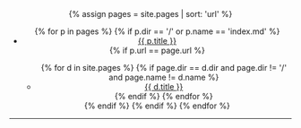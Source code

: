 <header>

<nav>
{% assign pages = site.pages | sort: 'url' %}
<ul>
{% for p in pages %}
{% if p.dir == '/' or p.name == 'index.md' %}
<li><a href="{{ p.url }}">{{ p.title }}</a></li>
{% if p.url == page.url %}
<ul>
{% for d in site.pages %}
{% if page.dir == d.dir and page.dir != '/' and page.name != d.name %}
<li><a href="{{ d.url }}">{{ d.title }}</a></li>
{% endif %}
{% endfor %}
</ul>
{% endif %}
{% endif %}
{% endfor %}
</ul>
</nav>

<hr>

</header>
